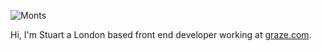 ![Monts](http://iamstuartwilson.com/assets/img/bg/mountains.jpg)

Hi, I'm Stuart a London based front end developer working at [graze.com](http://graze.com).
